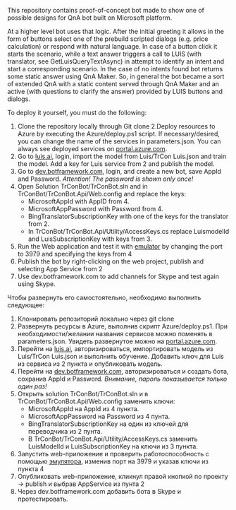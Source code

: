 ﻿This repository contains proof-of-concept bot made to show one of possible designs for QnA bot built on Microsoft platform.

At a higher level bot uses that logic. After the initial greeting it allows in the form of buttons select one of the prebuild scripted dialogs (e.g. price calculation) or respond with natural language. In case of a button click it starts the scenario, while a text answer triggers a call to LUIS (with translator, see GetLuisQueryTextAsync) in attempt to identify an intent and start a corresponding scenario. In the case of no intents found bot returns some static answer using QnA Maker. So, in general the bot became a sort of extended QnA with a static content served through QnA Maker and an active (with questions to clarify the answer) provided by LUIS buttons and dialogs.

To deploy it yourself, you must do the following:
1. Clone the repository locally through Git clone
2.Deploy resources to Azure by executing the Azure/deploy.ps1 script. If necessary/desired, you can change the name of the services in parameters.json. You can always see deployed services on [portal.azure.com](https://portal.azure.com/).
3. Go to [luis.ai](https://luis.ai), login, import the model from Luis/TrCon Luis.json and train the model. Add a key for Luis service from 2 and publish the model.
4. Go to [dev.botframework.com](https://dev.cotframework.com), login, and create a new bot, save AppId and Password.
*Attention! The password is shown only once!*
5. Open Solution TrConBot/TrConBot.sln and in TrConBot/TrConBot.Api/Web.config and replace the keys:
	* MicrosoftAppId with AppID from 4.
	* MicrosoftAppPassword with Password from 4.
	* BingTranslatorSubscriptionKey with one of the keys for the translator from 2.
	* In TrConBot/TrConBot.Api/Utility/AccessKeys.cs replace LuismodelId and LuisSubscriptionKey with keys from 3.
7. Run the Web application and test it with [emulator](https://docs.botframework.com/en-us/tools/bot-framework-emulator/) by changing the port to 3979 and specifying the keys from 4
8. Publish the bot by right-clicking on the web project, publish and selecting App Service from 2
9. Use dev.botframework.com to add channels for Skype and test again using Skype.


Чтобы развернуть его самостоятельно, необходимо выполнить следующее:
1.	Клонировать репозиторий локально через git clone
2.	Развернуть ресурсы в Azure, выполнив скрипт Azure/deploy.ps1. При необходимости/желании названия сервисов можно поменять в parameters.json. Увидеть развернутое можно на [portal.azure.com](https://portal.azure.com/).
3.	Перейти на [luis.ai](https://luis.ai), авторизироваться, импортировать модель из Luis/TrCon Luis.json и выполнить обучение. Добавить ключ для Luis из сервиса из 2 пункта и опубликовать модель.
4.	Перейти на [dev.botframework.com](https://dev.cotframework.com), авторизироваться и создать бота, сохранив AppId и Password. *Внимание, пароль показывается только один раз!*
5.	Открыть solution TrConBot/TrConBot.sln и в TrConBot/TrConBot.Api/Web.config заменить ключи:
	*	MicrosoftAppId на AppId из 4 пункта.
	*	MicrosoftAppPassword на Password из 4 пунта.
	*	BingTranslatorSubscriptionKey на один из ключей для переводчика из 2 пунта.
	*	В TrConBot/TrConBot.Api/Utility/AccessKeys.cs заменить LuisModelId и LuisSubscriptionKey на ключи из 3 пункта.
7.	Запустить web-приложение и проверить работоспособность с помощью [эмулятора](https://docs.botframework.com/en-us/tools/bot-framework-emulator/), изменив порт на 3979 и указав ключи из пункта 4
8.	Опубликовать web-приложение, кликнул правой кнопкой по проекту -> publish и выбрав AppService из пунта 2
9.	Через dev.botframework.com добавить бота в Skype и протестировать.
